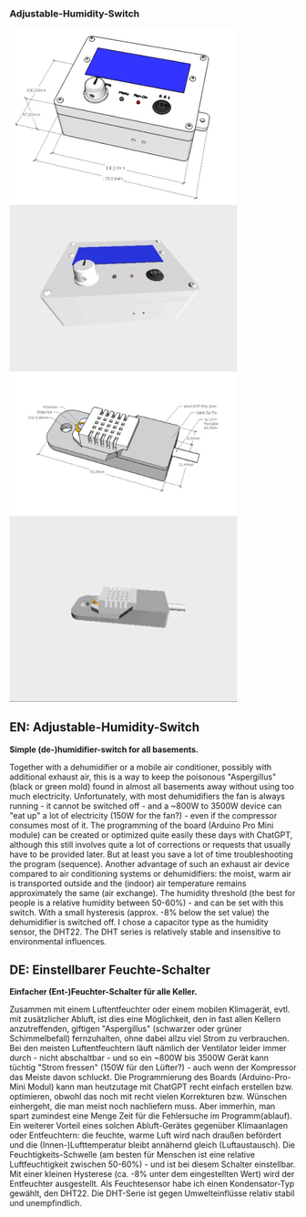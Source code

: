 ### Adjustable-Humidity-Switch

<img src="Elektronik-Box.png" width="400"><img src="Elektronik-Box.gif" width="400">
<img src="Sensor-Case.png" width="400"><img src="Sensor-Case.gif" width="400">

## EN: Adjustable-Humidity-Switch
**Simple (de-)humidifier-switch for all basements.**

Together with a dehumidifier or a mobile air conditioner, possibly with additional exhaust air, this is a way to keep the poisonous "Aspergillus" (black or green mold) found in almost all basements away without using too much electricity. Unfortunately, with most dehumidifiers the fan is always running - it cannot be switched off - and a ~800W to 3500W device can "eat up" a lot of electricity (150W for the fan?) - even if the compressor consumes most of it.
The programming of the board (Arduino Pro Mini module) can be created or optimized quite easily these days with ChatGPT, although this still involves quite a lot of corrections or requests that usually have to be provided later. But at least you save a lot of time troubleshooting the program (sequence).
Another advantage of such an exhaust air device compared to air conditioning systems or dehumidifiers: the moist, warm air is transported outside and the (indoor) air temperature remains approximately the same (air exchange).
The humidity threshold (the best for people is a relative humidity between 50-60%) - and can be set with this switch. With a small hysteresis (approx. -8% below the set value) the dehumidifier is switched off.
I chose a capacitor type as the humidity sensor, the DHT22. The DHT series is relatively stable and insensitive to environmental influences.

## DE: Einstellbarer Feuchte-Schalter
**Einfacher (Ent-)Feuchter-Schalter für alle Keller.**

Zusammen mit einem Luftentfeuchter oder einem mobilen Klimagerät, evtl. mit zusätzlicher Abluft, ist dies eine Möglichkeit, den in fast allen Kellern anzutreffenden, giftigen "Aspergillus" (schwarzer oder grüner Schimmelbefall) fernzuhalten, ohne dabei allzu viel Strom zu verbrauchen. Bei den meisten Luftentfeuchtern läuft nämlich der Ventilator leider immer durch - nicht abschaltbar - und so ein ~800W bis 3500W Gerät kann tüchtig "Strom fressen" (150W für den Lüfter?) - auch wenn der Kompressor das Meiste davon schluckt.
Die Programmierung des Boards (Arduino-Pro-Mini Modul) kann man heutzutage mit ChatGPT recht einfach erstellen bzw. optimieren, obwohl das noch mit recht vielen Korrekturen bzw. Wünschen einhergeht, die man meist noch nachliefern muss. Aber immerhin, man spart zumindest eine Menge Zeit für die Fehlersuche im Programm(ablauf).
Ein weiterer Vorteil eines solchen Abluft-Gerätes gegenüber Klimaanlagen oder Entfeuchtern: die feuchte, warme Luft wird nach draußen befördert und die (Innen-)Lufttemperatur bleibt annähernd gleich (Luftaustausch).
Die Feuchtigkeits-Schwelle (am besten für Menschen ist eine relative Luftfeuchtigkeit zwischen 50-60%) - und ist bei diesem Schalter einstellbar. Mit einer kleinen Hysterese (ca. -8% unter dem eingestellten Wert) wird der Entfeuchter ausgestellt.
Als Feuchtesensor habe ich einen Kondensator-Typ gewählt, den DHT22. Die DHT-Serie ist gegen Umwelteinflüsse relativ stabil und unempfindlich.
